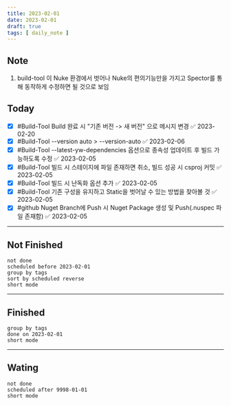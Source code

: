 ```yaml
---
title: 2023-02-01
date: 2023-02-01
draft: true
tags: [ daily_note ]
---
```


## Note

1. build-tool 이 Nuke 환경에서 벗어나 Nuke의 편의기능만을 가지고 Spector를 통해
   동작하게 수정하면 될 것으로 보임

## Today

- [x] #Build-Tool Build 완료 시 "기존 버전 -> 새 버전" 으로 메시지 변경 ✅
      2023-02-20
- [x] #Build-Tool --version auto > --version-auto ✅ 2023-02-06
- [x] #Build-Tool --latest-yw-dependencies 옵션으로 종속성 업데이트 후 빌드
      가능하도록 수정 ✅ 2023-02-05
- [x] #Build-Tool 빌드 시 스테이지에 파일 존재하면 취소, 빌드 성공 시 csproj
      커밋 ✅ 2023-02-05
- [x] #Build-Tool 빌드 시 난독화 옵션 추가 ✅ 2023-02-05
- [x] #Build-Tool 기존 구성을 유지하고 Static을 벗어날 수 있는 방법을 찾아볼 것
      ✅ 2023-02-05
- [x] #github Nuget Branch에 Push 시 Nuget Package 생성 및 Push(.nuspec 파일
      존재함) ✅ 2023-02-05

---

## Not Finished

```tasks
not done
scheduled before 2023-02-01
group by tags
sort by scheduled reverse
short mode
```

---

## Finished

```tasks
group by tags
done on 2023-02-01
short mode
```

---

## Wating

```tasks
not done
scheduled after 9998-01-01
short mode
```
